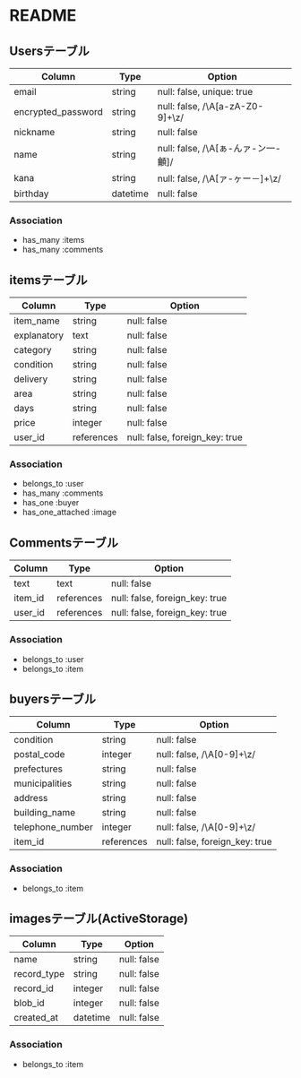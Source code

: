 # README

## Usersテーブル

| Column             | Type     | Option                           |
| ------------------ | -------- | -------------------------------- |
| email              | string   | null: false, unique: true        |
| encrypted_password | string   | null: false, /\A[a-zA-Z0-9]+\z/  |
| nickname           | string   | null: false                      |
| name               | string   | null: false, /\A[ぁ-んァ-ン一-龥]/ |
| kana               | string   | null: false, /\A[ァ-ヶー－]+\z/   |
| birthday           | datetime | null: false                      |

### Association
- has_many :items
- has_many :comments

## itemsテーブル

| Column      | Type       | Option                         |
| ----------- | ---------- | ------------------------------ |
| item_name   | string     | null: false                    |
| explanatory | text       | null: false                    |
| category    | string     | null: false                    |
| condition   | string     | null: false                    |
| delivery    | string     | null: false                    |
| area        | string     | null: false                    |
| days        | string     | null: false                    |
| price       | integer    | null: false                    |
| user_id     | references | null: false, foreign_key: true |

### Association
- belongs_to :user
- has_many :comments
- has_one :buyer
- has_one_attached :image

## Commentsテーブル
| Column  | Type       | Option                         |
| ------- | ---------- | ------------------------------ |
| text    | text       | null: false                    |
| item_id | references | null: false, foreign_key: true |
| user_id | references | null: false, foreign_key: true |

### Association
- belongs_to :user
- belongs_to :item

## buyersテーブル
| Column           | Type       | Option                         |
| ---------------- | ---------- | ------------------------------ |
| condition        | string     | null: false                    |
| postal_code      | integer    | null: false, /\A[0-9]+\z/      |
| prefectures      | string     | null: false                    |
| municipalities   | string     | null: false                    |
| address          | string     | null: false                    |
| building_name    | string     | null: false                    |
| telephone_number | integer    | null: false, /\A[0-9]+\z/      |
| item_id          | references | null: false, foreign_key: true |

### Association
- belongs_to :item

## imagesテーブル(ActiveStorage)
| Column      | Type     | Option      |
| ----------- | -------- | ----------- |
| name        | string   | null: false |
| record_type | string   | null: false |
| record_id   | integer  | null: false |
| blob_id     | integer  | null: false |
| created_at  | datetime | null: false |

### Association
- belongs_to :item